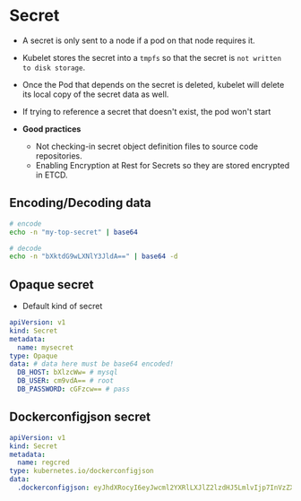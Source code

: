 # Secret

- A secret is only sent to a node if a pod on that node requires it.
- Kubelet stores the secret into a `tmpfs` so that the secret is `not written to disk storage`.
- Once the Pod that depends on the secret is deleted, kubelet will delete its local copy of the secret data as well.
- If trying to reference a secret that doesn't exist, the pod won't start

- **Good practices**
  - Not checking-in secret object definition files to source code repositories.
  - Enabling Encryption at Rest for Secrets so they are stored encrypted in ETCD.

## Encoding/Decoding data

```sh
# encode
echo -n "my-top-secret" | base64

# decode
echo -n "bXktdG9wLXNlY3JldA==" | base64 -d
```

## Opaque secret

- Default kind of secret

```yaml
apiVersion: v1
kind: Secret
metadata:
  name: mysecret
type: Opaque
data: # data here must be base64 encoded!
  DB_HOST: bXlzcWw= # mysql
  DB_USER: cm9vdA== # root
  DB_PASSWORD: cGFzcw== # pass
```

## Dockerconfigjson secret

```yaml
apiVersion: v1
kind: Secret
metadata:
  name: regcred
type: kubernetes.io/dockerconfigjson
data:
  .dockerconfigjson: eyJhdXRocyI6eyJwcml2YXRlLXJlZ2lzdHJ5LmlvIjp7InVzZXJuYW1lIjoicmVnaXN0cnktdXNlciIsInBhc3N3b3JkIjoicmVnaXN0cnktcGFzc3dvcmQiLCJlbWFpbCI6Im1haWxAbWFpbC5jb20iLCJhdXRoIjoiY21WbmFYTjBjbmt0ZFhObGNqcHlaV2RwYzNSeWVTMXdZWE56ZDI5eVpBPT0ifX19
```
